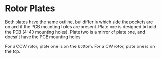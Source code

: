 # Rotor Plates
Both plates have the same outline, but differ in which side the pockets are on and if the PCB mounting holes are present.
Plate one is designed to hold the PCB (4-40 mounting holes).
Plate two is a mirror of plate one, and doesn't have the PCB mounting holes.

For a CCW rotor, plate one is on the bottom. For a CW rotor, plate one is on the top.
